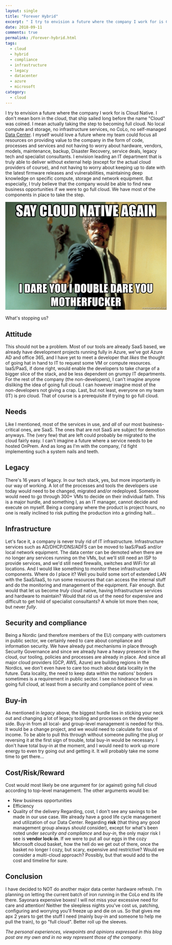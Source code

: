 ```yaml
---
layout: single
title: "Forever Hybrid"
excerpt: " I try to envision a future where the company I work for is Cloud Native."
date: 2018-09-11
comments: true
permalink: /Forever-hybrid.html
tags:
  - cloud
  - hybrid
  - compliance
  - infrastructure
  - legacy
  - datacenter
  - azure
  - microsoft
category:
  - cloud
---
```

I try to envision a future where the company I work for is Cloud Native. 
I don't mean born in the cloud, that ship sailed long before the name "Cloud" was coined. I mean actually taking the step to becoming full cloud. No local compute and storage, no infrastructure services, no CoLo, no self-managed [Data Center](/Consolidated-Data-Center.html).
I myself would love a future where my team could focus all resources on providing value to the company in the form of code, processes and services and not having to worry about hardware, vendors, models, maintenance, backup, Disaster Recovery, service deals, legacy tech and specialist consultants. 
I envision leading an IT department that is truly able to deliver without external help (except for the actual cloud providers of course), and not having to worry about keeping up to date with the latest firmware releases and vulnerabilities, maintaining deep knowledge on specific compute, storage and network equipment. 
But especially, I truly believe that the company would be able to find new business opportunities if we were to go full cloud.
We have most of the components in place to take the step.

![Cloud native meme](/assets/images/cloud-native-meme.jpg)

What's stopping us?

## Attitude
This should not be a problem. Most of our tools are already SaaS based, we already have development projects running fully in Azure, we've got Azure AD and office 365, and I have yet to meet a developer that *likes* the thought of going hat in hand to IT to request some VM or compute resources. IaaS/PaaS, if done right, would enable the developers to take charge of a bigger slice of the stack, and be less dependent on grumpy IT departments.
For the rest of the company (the non-developers), I can't imagine anyone disliking the idea of going full cloud. 
I can however imagine most of the non-developers not giving a crap.
Last, but not least, everyone on my team (IT) is pro cloud. That of course is a prerequisite if trying to go full cloud. 

## Needs
Like I mentioned, most of the services in use, and *all* of our most business-critical ones, are SaaS. The ones that are not SaaS are subject for demotion anyways. The (very few) that are left could probably be migrated to the cloud fairly easy.
I can't imagine a future where a service needs to be hosted OnPrem. And as long as I'm with the company, I'd fight implementing such a system nails and teeth.

## Legacy
There's 16 years of legacy. 
In our tech stack, yes, but more importantly in our way of working. A lot of the processes and tools the developers use today would need to be changed, migrated and/or redeployed.
Someone would need to go through 300+ VMs to decide on their individual faith.
This is a major hurdle, and something I, as an IT manager, cannot decide and execute on myself.
Being a company where the product is project hours, no one is really inclined to risk putting the production into a grinding halt...

## Infrastructure
Let's face it, a company is never truly rid of IT infrastructure. 
Infrastructure services such as AD/DHCP/DNS/ADFS can be moved to IaaS/PaaS and/or local network equipment.
The data center can be demoted when there are no longer any services running on the VMs, but we'll still need an ISP to provide services, and we'd still need firewalls, switches and WiFi for all locations. And I would like something to monitor these infrastructure components. Where do I place it?
Well you build some sort of extended LAN with the SaaS/IaaS, to run some resources that can access the internal stuff and do the monitoring and management of the equipment. 
Fair enough. 
But would that let us become *truly* cloud native, having Infrastructure services and hardware to maintain? Would that rid us of the need for expensive and difficult to get hold of specialist consultants?
A whole lot more then now, but never *fully*.

## Security and compliance
Being a Nordic (and therefore members of the EU) company with customers in public sector, we certainly need to care about compliance and information security. We have already put mechanisms in place through Security Governance and since we already have a heavy presence in the cloud, our tooling, policies and processes are already in place.
And since all major cloud providers (GCP, AWS, Azure) are building regions in the Nordics, we don't even have to care too much about data locality in the future. Data locality, the need to keep data within the nations' borders sometimes is a requirement in public sector.
I see no hindrance for us in going full cloud, at least from a security and compliance point of view. 

## Buy-in
As mentioned in *legacy* above, the biggest hurdle lies in sticking your neck out and changing a lot of legacy tooling and processes on the developer side.
Buy-in from all local- and group-level management is needed for this. 
It would be a change project, and we would need to calculate for loss of income.
To be able to pull this through without someone pulling the plug or reversing it at the first sign of trouble, total buy-in would be necessary.
I don't have total buy-in at the moment, and I would need to work up more energy to even try going out and getting it. 
It will probably take me some time to get there...

## Cost/Risk/Reward
Cost would most likely be one argument for (or against) going full cloud according to top-level management. The other arguments would be:
- New business opportunities 
- Efficiency
- Quality of the delivery
Regarding, cost, I don't see any savings to be made in our use case. We already have a good life cycle management and utilization of our Data Center. 
Regarding **risk** (that thing any good management group always *should* consider), except for what's been noted under *security and compliance* and *buy-in*, the only major risk I see is **vendor lock-in**. If we were to put all our eggs in the cozy Microsoft cloud basket, how the hell do we get out of there, once the basket no longer I cozy, but scary, expensive and restrictive?
Would we consider a multi-cloud approach? Possibly, but that would add to the cost and timeline for sure.

## Conclusion
I have decided to NOT do another major data center hardware refresh. I'm planning on letting the current batch of iron running in the CoLo end its life there.
Sayonara expensive boxes!
I will not miss your excessive need for care and attention!
Neither the sleepless nights you've cost us, patching, configuring and worrying you'll freeze up and die on us.
So that gives me apx 2 years to get the stuff I need (mainly buy-in and someone to help me pull the  train), to go "full cloud".
Better roll up the sleeves.


*The personal experiences, viewpoints and opinions expressed in this blog post are my own and in no way represent those of the company.*

